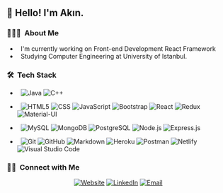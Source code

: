 

<h2> 👋 Hello! I'm Akın.</h2>

<h3>👨🏻‍💻 &nbsp;About Me </h3>

-  &nbsp; I'm currently working on Front-end Development React Framework
-  &nbsp; Studying Computer Engineering  at University of Istanbul.



<h3>🛠 &nbsp;Tech Stack</h3>

-  &nbsp;
  ![Java](https://img.shields.io/badge/-Java-333333?style=flat&logo=Java&logoColor=007396)
  ![C++](https://img.shields.io/badge/-C++-333333?style=flat&logo=C%2B%2B&logoColor=00599C)
-  &nbsp;
  ![HTML5](https://img.shields.io/badge/-HTML5-333333?style=flat&logo=HTML5)
  ![CSS](https://img.shields.io/badge/-CSS-333333?style=flat&logo=CSS3&logoColor=1572B6)
  ![JavaScript](https://img.shields.io/badge/-JavaScript-333333?style=flat&logo=javascript)
  ![Bootstrap](https://img.shields.io/badge/-Bootstrap-333333?style=flat&logo=bootstrap&logoColor=563D7C)
  ![React](https://img.shields.io/badge/-React-333333?style=flat&logo=react)
  ![Redux](https://img.shields.io/badge/-Redux-333333?style=flat&logo=redux)
  ![Material-UI](https://img.shields.io/badge/-Materialui-333333?style=flat&logo=materialui)


- &nbsp;
  ![MySQL](https://img.shields.io/badge/-MySQL-333333?style=flat&logo=mysql)
  ![MongoDB](https://img.shields.io/badge/-MongoDB-333333?style=flat&logo=mongodb)
  ![PostgreSQL](https://img.shields.io/badge/-PostgreSQL-333333?style=flat&logo=postgresql)
  ![Node.js](https://img.shields.io/badge/-Node.js-333333?style=flat&logo=node.js)
  ![Express.js](https://img.shields.io/badge/-Express.js-333333?style=flat&logo=express)
-  &nbsp;
  ![Git](https://img.shields.io/badge/-Git-333333?style=flat&logo=git)
  ![GitHub](https://img.shields.io/badge/-GitHub-333333?style=flat&logo=github)
  ![Markdown](https://img.shields.io/badge/-Markdown-333333?style=flat&logo=markdown)
  ![Heroku](https://img.shields.io/badge/-Heroku-333333?style=flat&logo=heroku)
  ![Postman](https://img.shields.io/badge/-Postman-333333?style=flat&logo=postman)
  ![Netlify](https://img.shields.io/badge/-Netlify-333333?style=flat&logo=netlify)
  ![Visual Studio Code](https://img.shields.io/badge/-Visual%20Studio%20Code-333333?style=flat&logo=visual-studio-code&logoColor=007ACC)




<h3> 🤝🏻 &nbsp;Connect with Me </h3>

<p align="center">
<a href="https://www.akingurler.com/"><img alt="Website" src="https://img.shields.io/badge/Website-www.akingurler.com-blue?style=flat-square&logo=google-chrome"></a>
<a href="https://www.linkedin.com/in/ak%C4%B1n-g%C3%BCrler-524a67231/"><img alt="LinkedIn" src="https://img.shields.io/badge/LinkedIn-Akın%20Gürler-blue?style=flat-square&logo=linkedin"></a>
<a href="mailto:akingurler.b@gmail.com"><img alt="Email" src="https://img.shields.io/badge/Email-akingurler.b@gmail.com-blue?style=flat-square&logo=gmail"></a>
</p>

